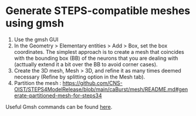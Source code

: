 # Generate STEPS-compatible meshes using gmsh

1. Use the gmsh GUI
2. In the Geometry > Elementary entities > Add > Box, set the box coordinates. The simplest approach is to create a mesh that coincides with the bounding box (BB) of the neurons that you are dealing with (acttually extend it a bit over the BB to avoid corner cases).
3. Create the 3D mesh, Mesh > 3D, and refine it as many times deemed necessary (Refine by splitting option in the Mesh tab).
4. Partition the mesh : https://github.com/CNS-OIST/STEPS4ModelRelease/blob/main/caBurst/mesh/README.md#generate-partitioned-mesh-for-steps34

Useful Gmsh commands can be found [here](https://bbpteam.epfl.ch/project/spaces/pages/viewpage.action?spaceKey=BBPHPC&title=Useful+Gmsh+commands).
